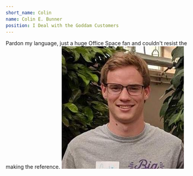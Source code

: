 ```yaml
---
short_name: Colin
name: Colin E. Bunner
position: I Deal with the Goddam Customers
---
```

Pardon my language, just a huge Office Space fan and couldn't resist the making the reference.
![Colin_1](/assets/images/Colin1.jpeg)
